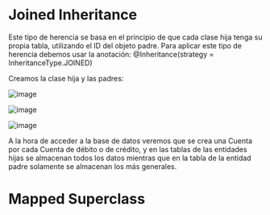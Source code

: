 # Joined Inheritance
Este tipo de herencia se basa en el principio de que cada clase hija tenga su propia tabla, utilizando el ID del objeto padre.
Para aplicar este tipo de herencia debemos usar la anotación: @Inheritance(strategy = InheritanceType.JOINED)

Creamos la clase hija y las padres: 


![image](https://github.com/cpcx04/EJ03-Puzzle-Aronson-Herencia/assets/114216577/cbeb0b91-effd-46ac-afa9-742b2d8d754c)

![image](https://github.com/cpcx04/EJ03-Puzzle-Aronson-Herencia/assets/114216577/63db9219-28f8-4b93-8ee3-a7684cfc70f8)

![image](https://github.com/cpcx04/EJ03-Puzzle-Aronson-Herencia/assets/114216577/e4d11ec0-0109-42c2-9d97-5225a97f21d8)

A la hora de acceder a la base de datos veremos que se crea una Cuenta por cada Cuenta de débito o de crédito, y en las tablas de las entidades hijas se almacenan todos los datos mientras que en la tabla de la entidad padre solamente se almacenan los más generales. 


# Mapped Superclass